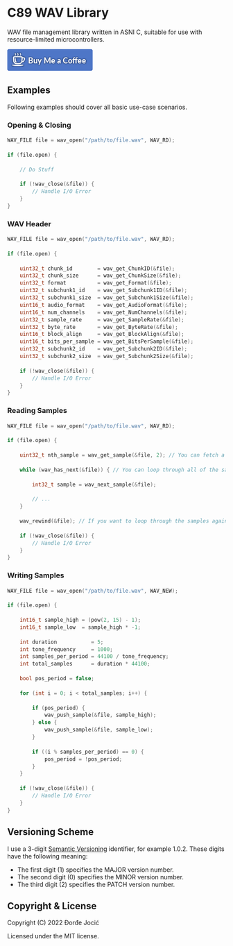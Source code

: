 # C89 WAV Library

WAV file management library written in ASNI C, suitable for use with resource-limited microcontrollers.

[![Buy Me Coffee](assets/images/buy-me-coffee.png)](https://www.paypal.me/DjordjeJocic)

## Examples

Following examples should cover all basic use-case scenarios.

### Opening & Closing

```c
WAV_FILE file = wav_open("/path/to/file.wav", WAV_RD);

if (file.open) {
    
    // Do Stuff
    
    if (!wav_close(&file)) {
        // Handle I/O Error
    }
}
```

### WAV Header

```c
WAV_FILE file = wav_open("/path/to/file.wav", WAV_RD);

if (file.open) {
    
    uint32_t chunk_id        = wav_get_ChunkID(&file);
    uint32_t chunk_size      = wav_get_ChunkSize(&file);
    uint32_t format          = wav_get_Format(&file);
    uint32_t subchunk1_id    = wav_get_Subchunk1ID(&file);
    uint32_t subchunk1_size  = wav_get_Subchunk1Size(&file);
    uint16_t audio_format    = wav_get_AudioFormat(&file);
    uint16_t num_channels    = wav_get_NumChannels(&file);
    uint32_t sample_rate     = wav_get_SampleRate(&file);
    uint32_t byte_rate       = wav_get_ByteRate(&file);
    uint16_t block_align     = wav_get_BlockAlign(&file);
    uint16_t bits_per_sample = wav_get_BitsPerSample(&file);
    uint32_t subchunk2_id    = wav_get_Subchunk2ID(&file);
    uint32_t subchunk2_size  = wav_get_Subchunk2Size(&file);
    
    if (!wav_close(&file)) {
        // Handle I/O Error
    }
}
```

### Reading Samples

```c
WAV_FILE file = wav_open("/path/to/file.wav", WAV_RD);

if (file.open) {
    
    uint32_t nth_sample = wav_get_sample(&file, 2); // You can fetch a specific sample - 0-indexed...
    
    while (wav_has_next(&file)) { // You can loop through all of the samples...
        
        int32_t sample = wav_next_sample(&file);
        
        // ...
    }
    
    wav_rewind(&file); // If you want to loop through the samples again...
    
    if (!wav_close(&file)) {
        // Handle I/O Error
    }
}
```

### Writing Samples

```c
WAV_FILE file = wav_open("/path/to/file.wav", WAV_NEW);

if (file.open) {
    
    int16_t sample_high = (pow(2, 15) - 1);
    int16_t sample_low  = sample_high * -1;
    
    int duration           = 5;
    int tone_frequency     = 1000;
    int samples_per_period = 44100 / tone_frequency;
    int total_samples      = duration * 44100;
    
    bool pos_period = false;
    
    for (int i = 0; i < total_samples; i++) {
        
        if (pos_period) {
            wav_push_sample(&file, sample_high);
        } else {
            wav_push_sample(&file, sample_low);
        }
        
        if ((i % samples_per_period) == 0) {
            pos_period = !pos_period;
        }
    }
    
    if (!wav_close(&file)) {
        // Handle I/O Error
    }
}
```

## Versioning Scheme

I use a 3-digit [Semantic Versioning](https://semver.org/spec/v2.0.0.html) identifier, for example 1.0.2. These digits have the following meaning:

*   The first digit (1) specifies the MAJOR version number.
*   The second digit (0) specifies the MINOR version number.
*   The third digit (2) specifies the PATCH version number.

## Copyright & License

Copyright (C) 2022 Đorđe Jocić

Licensed under the MIT license.
